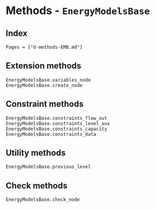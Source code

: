 # Methods - `EnergyModelsBase`

## Index

```@index
Pages = ["d-methods-EMB.md"]
```

## Extension methods

```@docs
EnergyModelsBase.variables_node
EnergyModelsBase.create_node
```

## Constraint methods

```@docs
EnergyModelsBase.constraints_flow_out
EnergyModelsBase.constraints_level_aux
EnergyModelsBase.constraints_capacity
EnergyModelsBase.constraints_data
```

## Utility methods

```@docs
EnergyModelsBase.previous_level
```

## Check methods

```@docs
EnergyModelsBase.check_node
```
